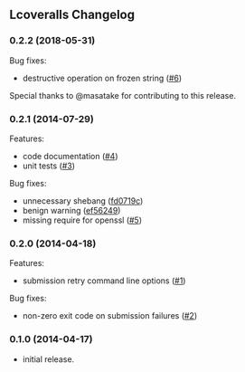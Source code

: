 ## Lcoveralls Changelog

### 0.2.2 (2018-05-31)
Bug fixes:
- destructive operation on frozen string ([#6](../../pull/6))

Special thanks to @masatake for contributing to this release.

### 0.2.1 (2014-07-29)
Features:
- code documentation ([#4](../../issues/4))
- unit tests ([#3](../../issues/3))

Bug fixes:
- unnecessary shebang ([fd0719c](
  ../../commit/fd0719c54bf0430f805458657059473f6c9333e2))
- benign warning ([ef56249](
  ../../commit/ef562492e3dff397bb63c5764d8b2a512248bf3d))
- missing require for openssl ([#5](../../issues/5))

### 0.2.0 (2014-04-18)
Features:
- submission retry command line options ([#1](../../issues/1))

Bug fixes:
- non-zero exit code on submission failures ([#2](../../issues/2))

### 0.1.0 (2014-04-17)
- initial release.
